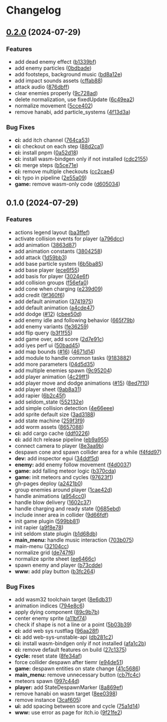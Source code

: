 # Changelog

## [0.2.0](https://github.com/kettei-sproutty/take-cover/compare/v0.1.0...v0.2.0) (2024-07-29)


### Features

* add dead enemy effect ([b1339bf](https://github.com/kettei-sproutty/take-cover/commit/b1339bf173abd8b861ef0aa275e80ba869239b25))
* add enemy particles ([0bdbade](https://github.com/kettei-sproutty/take-cover/commit/0bdbadef094d7b0b62ba5be6a596ad8c5c2b18c3))
* add footsteps, background music ([bd8a12e](https://github.com/kettei-sproutty/take-cover/commit/bd8a12e8bc2d07882163f891e2085b4e392b53d7))
* add impact sounds assets ([cffab88](https://github.com/kettei-sproutty/take-cover/commit/cffab880ad89a556895f77b07d0d2281f22301f5))
* attack audio ([876dbff](https://github.com/kettei-sproutty/take-cover/commit/876dbff2ce97818cbe8c7cfe10ed8f20859350e2))
* clear enemies properly ([9c728ad](https://github.com/kettei-sproutty/take-cover/commit/9c728ad81aeedd9c564a9b370d50d245e192f7e3))
* delete normalization, use fixedUpdate ([6c49ea2](https://github.com/kettei-sproutty/take-cover/commit/6c49ea22cc3516baefc0a7f8f5bdbf6bef534753))
* normalize movement ([5cce402](https://github.com/kettei-sproutty/take-cover/commit/5cce4020f2777b9356809cf9c4becbf3251bb4f1))
* remove hanabi, add particle_systems ([4f13d3a](https://github.com/kettei-sproutty/take-cover/commit/4f13d3a2cd6b9c8c5d8a76314b96fe73a3d429ac))


### Bug Fixes

* **ci:** add itch channel ([764ca53](https://github.com/kettei-sproutty/take-cover/commit/764ca531b1ad5251269c07f16190f86493806163))
* **ci:** checkout on each step ([88d2ca1](https://github.com/kettei-sproutty/take-cover/commit/88d2ca1a2f2dab4d127129f392fa8cc2962a9471))
* **ci:** install pnpm ([0a52d18](https://github.com/kettei-sproutty/take-cover/commit/0a52d1857d3128a3172920002b3ed64f992e101a))
* **ci:** install wasm-bindgen only if not installed ([cdc2155](https://github.com/kettei-sproutty/take-cover/commit/cdc2155029633c5dd7807f7bf93f517d0f34edfd))
* **ci:** merge steps ([b5ce71e](https://github.com/kettei-sproutty/take-cover/commit/b5ce71ed2ad12f75ac2e3c07d1bc6e8739e59a20))
* **ci:** remove multiple checkouts ([cc2cae4](https://github.com/kettei-sproutty/take-cover/commit/cc2cae42bb9280fac3317d3a6e5f1ce4c716d9c2))
* **ci:** typo in pipeline ([2e55a09](https://github.com/kettei-sproutty/take-cover/commit/2e55a092893441cda9d172b085d79848b00a4c85))
* **game:** remove wasm-only code ([d605034](https://github.com/kettei-sproutty/take-cover/commit/d60503465a10f0b37fb080c5df3df8d94408659c))

## 0.1.0 (2024-07-29)


### Features

* actions legend layout ([ba3ffef](https://github.com/kettei-sproutty/take-cover/commit/ba3ffefe7909e04ab94088cb473c74159fcf78a9))
* activate collision events for player ([a796dcc](https://github.com/kettei-sproutty/take-cover/commit/a796dcca8c6083e72ec66a778af1ecb48d50a314))
* add animation ([3863d87](https://github.com/kettei-sproutty/take-cover/commit/3863d875c8def5c443af9d14d722d0bdc9952b1f))
* add animation constants ([3804258](https://github.com/kettei-sproutty/take-cover/commit/380425816a4e4f05e71c52f47b54c00acabf0cc8))
* add attack ([1d59bb3](https://github.com/kettei-sproutty/take-cover/commit/1d59bb35b29d4785ae0cfe8030343ef0bb207e87))
* add base particle system ([6b5ba85](https://github.com/kettei-sproutty/take-cover/commit/6b5ba85854fed7e3edaaabc1c13ecb7e37f70692))
* add base player ([ece6f55](https://github.com/kettei-sproutty/take-cover/commit/ece6f55784c021377ca85b2bf3895694966890d7))
* add basis for player ([3024e6f](https://github.com/kettei-sproutty/take-cover/commit/3024e6f0bfb6a0761fa58d5fbb372802a1127ed6))
* add collision groups ([f56efa0](https://github.com/kettei-sproutty/take-cover/commit/f56efa01a69fb9bbc6094d3b57dae610e6b49117))
* add cone when charging ([e239d09](https://github.com/kettei-sproutty/take-cover/commit/e239d097c875b8f28e2b9c322f271e9cfe1a0879))
* add credit ([9f360f6](https://github.com/kettei-sproutty/take-cover/commit/9f360f6a914a5c8289e3d8e5e5a1ba020823d70a))
* add default animation ([3741975](https://github.com/kettei-sproutty/take-cover/commit/374197523e6871141e97ba1567968482d3d0473e))
* add default animation ([a4cde47](https://github.com/kettei-sproutty/take-cover/commit/a4cde47f4742055653296e6eecaf1ab33124cc07))
* add dodge ([#12](https://github.com/kettei-sproutty/take-cover/issues/12)) ([cbee50d](https://github.com/kettei-sproutty/take-cover/commit/cbee50d6c16c5fdbbea08867830d2ae05286ba7f))
* add enemy idle and following behavior ([665f79b](https://github.com/kettei-sproutty/take-cover/commit/665f79b4a3b313d798714d2528dbeef4daae63e9))
* add enemy variants ([fe36259](https://github.com/kettei-sproutty/take-cover/commit/fe36259bc6668ff4619e621a365ac162cee920b6))
* add flip query ([b3f1f55](https://github.com/kettei-sproutty/take-cover/commit/b3f1f55c15c2521389eeca4dc5fa90fbde29f16f))
* add game over, add score ([2d7e91c](https://github.com/kettei-sproutty/take-cover/commit/2d7e91cef63d089f0d38daf1e7820d890a91a3ee))
* add iyes perf ui ([50bad45](https://github.com/kettei-sproutty/take-cover/commit/50bad45afbdd3dab7857907c8060f808dc5b94ad))
* add map bounds ([#16](https://github.com/kettei-sproutty/take-cover/issues/16)) ([4671d14](https://github.com/kettei-sproutty/take-cover/commit/4671d14414aae0c750887c9134f9cab90248875b))
* add module to handle common tasks ([9183882](https://github.com/kettei-sproutty/take-cover/commit/918388202261bed12601d8ef91f078529c3fdd5f))
* add more parameters ([04d5d35](https://github.com/kettei-sproutty/take-cover/commit/04d5d35694e55d476edaceedaa3b221023c5ebd1))
* add multiple enemies spawn ([9c95204](https://github.com/kettei-sproutty/take-cover/commit/9c95204a3fe9eefa82ebcfa2005b31409a6eb675))
* add player animation ([4c29ff1](https://github.com/kettei-sproutty/take-cover/commit/4c29ff132cc78300015c5a321a955e28e4aced4e))
* add player move and dodge animations ([#15](https://github.com/kettei-sproutty/take-cover/issues/15)) ([8ed7f10](https://github.com/kettei-sproutty/take-cover/commit/8ed7f103d5a51fa66d39d7374ad7c39be11e5f1b))
* add player sheet ([9ab8a31](https://github.com/kettei-sproutty/take-cover/commit/9ab8a31e1124ba84161d17a29a9a0d9c504b1122))
* add rapier ([6b2c45f](https://github.com/kettei-sproutty/take-cover/commit/6b2c45f2b7928e51d51dc120977a9655d68757f0))
* add seldom_state ([552132e](https://github.com/kettei-sproutty/take-cover/commit/552132e1706fd4205e3bd6c9585a09ad19514ce5))
* add simple collision detection ([4e66eee](https://github.com/kettei-sproutty/take-cover/commit/4e66eeee73ee8bc7ae8e48ee36140ea8f2360f7a))
* add sprite default size ([3ad3188](https://github.com/kettei-sproutty/take-cover/commit/3ad31884921d075b910496cdf9571870f8df7328))
* add state machine ([259f3f9](https://github.com/kettei-sproutty/take-cover/commit/259f3f979cae94ca22d7f92e7d3cc76635f21f4a))
* add worm assets ([8657088](https://github.com/kettei-sproutty/take-cover/commit/8657088cdbffbbccaabf2a828048fbc5587f207d))
* **ci:** add cargo cache ([ddf0226](https://github.com/kettei-sproutty/take-cover/commit/ddf0226e6f7420a866efed723c4a0b5374107cb4))
* **ci:** add itch release pipeline ([eb9a955](https://github.com/kettei-sproutty/take-cover/commit/eb9a95590a2c29488cdb7a7e0037186fcfdde954))
* connect camera to player ([8e3aa9b](https://github.com/kettei-sproutty/take-cover/commit/8e3aa9b68943e594104ccb806511d7a85332fe62))
* despawn cone and spawn collider area for a while ([f4fdd97](https://github.com/kettei-sproutty/take-cover/commit/f4fdd975d0baa88aed719182f2a61c7d87fe9e66))
* **dev:** add inspector egui ([34ddf5d](https://github.com/kettei-sproutty/take-cover/commit/34ddf5d3de9dccfb8ea2bcba3a6d2658efe25bad))
* **enemy:** add enemy follow movement ([f4d0037](https://github.com/kettei-sproutty/take-cover/commit/f4d0037009f1df32125fc827f0ab10374b1581d6))
* **game:** add falling meteor logic ([b370cda](https://github.com/kettei-sproutty/take-cover/commit/b370cda1f93d3cae51d18b138c3f6170c7afc5e7))
* **game:** init meteors and cycles ([97623f1](https://github.com/kettei-sproutty/take-cover/commit/97623f1da2ab2da6a9ea256927d7ad136f18720b))
* gh-pages deploy ([a2421b0](https://github.com/kettei-sproutty/take-cover/commit/a2421b07073c2bb0730980e65c7b246115a07e97))
* group enemies around player ([1cae42d](https://github.com/kettei-sproutty/take-cover/commit/1cae42d7338f7b26a645bd751e01c0563cbb18e9))
* handle animations ([a954cc0](https://github.com/kettei-sproutty/take-cover/commit/a954cc0a2db43ad3b49754679afc1ba8c5e20eb0))
* handle blow delivery ([1602c37](https://github.com/kettei-sproutty/take-cover/commit/1602c378971e938cbffd894eea28e0d7c5d89aa7))
* handle charging and ready state ([0685ebd](https://github.com/kettei-sproutty/take-cover/commit/0685ebd6c9220c9a6fb2afa93343ee3b68f61f69))
* include inner area in collider ([9d66fdf](https://github.com/kettei-sproutty/take-cover/commit/9d66fdf368eb78c396a2ec1331ebd268bc03bb87))
* init game plugin ([599bb81](https://github.com/kettei-sproutty/take-cover/commit/599bb813fd520659f635021949ba51acfd770715))
* init rapier ([a9f8e78](https://github.com/kettei-sproutty/take-cover/commit/a9f8e78c2b07ddc26d35f5aff1d72667d984af89))
* init seldom state plugin ([b1d68db](https://github.com/kettei-sproutty/take-cover/commit/b1d68db9668e2a7f99459fb7c27e2109923d66c9))
* **main_menu:** handle music interaction ([703b075](https://github.com/kettei-sproutty/take-cover/commit/703b075188495597073f06307eec93e1bcb859ea))
* main-menu ([32104cc](https://github.com/kettei-sproutty/take-cover/commit/32104cc4886777f5aeeaae3101e86861bb11f818))
* normalize grid ([de747f6](https://github.com/kettei-sproutty/take-cover/commit/de747f6cb70f5da27678906fe808ddb0da33989e))
* normalize sprite sheet ([ee6466c](https://github.com/kettei-sproutty/take-cover/commit/ee6466cb49497641cc69186abd37f61a823a5e36))
* spawn enemy and player ([b73cdde](https://github.com/kettei-sproutty/take-cover/commit/b73cddeab44e68b922918bb7dc39e8d50af25d99))
* **www:** add play button ([b3fc264](https://github.com/kettei-sproutty/take-cover/commit/b3fc2648d4cd5bd919e1c475cc1d6edf520c98d8))


### Bug Fixes

* add wasm32 toolchain target ([8e6db31](https://github.com/kettei-sproutty/take-cover/commit/8e6db312c622bf75e0f2bc25731460169c4038ab))
* animation indices ([794e8c6](https://github.com/kettei-sproutty/take-cover/commit/794e8c613a3110c6b4e5d92028735eafa8ae8c93))
* apply dying component ([89c9b7b](https://github.com/kettei-sproutty/take-cover/commit/89c9b7b9351461dbf670874fb1f160aeaab9cb82))
* center enemy sprite ([a11bf74](https://github.com/kettei-sproutty/take-cover/commit/a11bf7421199121af58cf3528a1ca37b6084138d))
* check if shape is not a line or a point ([5b03b39](https://github.com/kettei-sproutty/take-cover/commit/5b03b3908a0a41fc9a87758a286266ae109d58ff))
* **ci:** add web sys rustflag ([96aa28f](https://github.com/kettei-sproutty/take-cover/commit/96aa28fa38a41238e06210d28cf5008a11cd0efc))
* **ci:** add web-sys-unstable-api ([db281c2](https://github.com/kettei-sproutty/take-cover/commit/db281c25c60e8a1a5de2ee684edab4238e5c12e6))
* **ci:** install wasm-bindgen only if not installed ([afa1c2b](https://github.com/kettei-sproutty/take-cover/commit/afa1c2b67e004e230b97a438e3606ce425a4af38))
* **ci:** remove default features on build ([27c1375](https://github.com/kettei-sproutty/take-cover/commit/27c1375a19d5f4e769688b4fd8447b898915d8d4))
* **cycle:** reset state ([8fe34af](https://github.com/kettei-sproutty/take-cover/commit/8fe34afb07ac9a2f041ebab8700c06c1fbbba6e8))
* force collider despawn after tiemr ([e94de51](https://github.com/kettei-sproutty/take-cover/commit/e94de519dd79964a3f2f13d474a8214431a5bcf4))
* **game:** despawn entities on state change ([41c5686](https://github.com/kettei-sproutty/take-cover/commit/41c5686129b4e3acf65ccd430e6f66d3045e307b))
* **main_menu:** remove unnecessary button ([cb7fc4c](https://github.com/kettei-sproutty/take-cover/commit/cb7fc4caacd8eff194b2c8c8158230b9a1457ff3))
* meteors spawn ([997c44d](https://github.com/kettei-sproutty/take-cover/commit/997c44db9c7f9d8bf2a242a8e46de19aa6269b97))
* **player:** add StateDespawnMarker ([8a869ef](https://github.com/kettei-sproutty/take-cover/commit/8a869ef66ea04a6cf1dbb7d58d456d1a4b898326))
* remove hanabi on wasm target ([8ee0398](https://github.com/kettei-sproutty/take-cover/commit/8ee03988418e11b72d34acf5337d08f06fc7d973))
* remove instance ([3caf605](https://github.com/kettei-sproutty/take-cover/commit/3caf605ad9120be7a5d5fe9d5a50b24c77a5cf77))
* **ui:** add spacing between score and cycle ([75a1d14](https://github.com/kettei-sproutty/take-cover/commit/75a1d147cb694359000fe1e5b308b3c5a96f092f))
* **www:** use error as page for itch.io ([9f21fe2](https://github.com/kettei-sproutty/take-cover/commit/9f21fe24226967fb8ed237f4235bf2149231bc5c))
